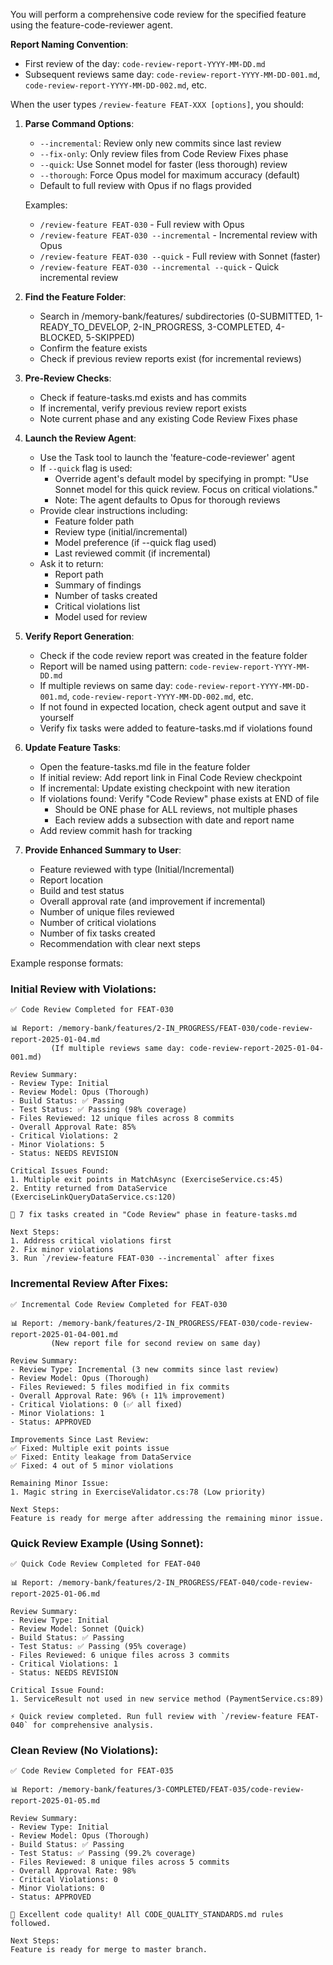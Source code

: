 You will perform a comprehensive code review for the specified feature using the feature-code-reviewer agent.

**Report Naming Convention**: 
- First review of the day: `code-review-report-YYYY-MM-DD.md`
- Subsequent reviews same day: `code-review-report-YYYY-MM-DD-001.md`, `code-review-report-YYYY-MM-DD-002.md`, etc.

When the user types `/review-feature FEAT-XXX [options]`, you should:

1. **Parse Command Options**:
   - `--incremental`: Review only new commits since last review
   - `--fix-only`: Only review files from Code Review Fixes phase
   - `--quick`: Use Sonnet model for faster (less thorough) review
   - `--thorough`: Force Opus model for maximum accuracy (default)
   - Default to full review with Opus if no flags provided
   
   Examples:
   - `/review-feature FEAT-030` - Full review with Opus
   - `/review-feature FEAT-030 --incremental` - Incremental review with Opus
   - `/review-feature FEAT-030 --quick` - Full review with Sonnet (faster)
   - `/review-feature FEAT-030 --incremental --quick` - Quick incremental review

2. **Find the Feature Folder**:
   - Search in /memory-bank/features/ subdirectories (0-SUBMITTED, 1-READY_TO_DEVELOP, 2-IN_PROGRESS, 3-COMPLETED, 4-BLOCKED, 5-SKIPPED)
   - Confirm the feature exists
   - Check if previous review reports exist (for incremental reviews)

3. **Pre-Review Checks**:
   - Check if feature-tasks.md exists and has commits
   - If incremental, verify previous review report exists
   - Note current phase and any existing Code Review Fixes phase

4. **Launch the Review Agent**:
   - Use the Task tool to launch the 'feature-code-reviewer' agent
   - If `--quick` flag is used:
     - Override agent's default model by specifying in prompt:
       "Use Sonnet model for this quick review. Focus on critical violations."
     - Note: The agent defaults to Opus for thorough reviews
   - Provide clear instructions including:
     - Feature folder path
     - Review type (initial/incremental)
     - Model preference (if --quick flag used)
     - Last reviewed commit (if incremental)
   - Ask it to return:
     - Report path
     - Summary of findings
     - Number of tasks created
     - Critical violations list
     - Model used for review

5. **Verify Report Generation**:
   - Check if the code review report was created in the feature folder
   - Report will be named using pattern: `code-review-report-YYYY-MM-DD.md`
   - If multiple reviews on same day: `code-review-report-YYYY-MM-DD-001.md`, `code-review-report-YYYY-MM-DD-002.md`, etc.
   - If not found in expected location, check agent output and save it yourself
   - Verify fix tasks were added to feature-tasks.md if violations found

6. **Update Feature Tasks**:
   - Open the feature-tasks.md file in the feature folder
   - If initial review: Add report link in Final Code Review checkpoint
   - If incremental: Update existing checkpoint with new iteration
   - If violations found: Verify "Code Review" phase exists at END of file
     - Should be ONE phase for ALL reviews, not multiple phases
     - Each review adds a subsection with date and report name
   - Add review commit hash for tracking

7. **Provide Enhanced Summary to User**:
   - Feature reviewed with type (Initial/Incremental)
   - Report location
   - Build and test status
   - Overall approval rate (and improvement if incremental)
   - Number of unique files reviewed
   - Number of critical violations
   - Number of fix tasks created
   - Recommendation with clear next steps

Example response formats:

### Initial Review with Violations:
```
✅ Code Review Completed for FEAT-030

📊 Report: /memory-bank/features/2-IN_PROGRESS/FEAT-030/code-review-report-2025-01-04.md
         (If multiple reviews same day: code-review-report-2025-01-04-001.md)

Review Summary:
- Review Type: Initial
- Review Model: Opus (Thorough)
- Build Status: ✅ Passing
- Test Status: ✅ Passing (98% coverage)
- Files Reviewed: 12 unique files across 8 commits
- Overall Approval Rate: 85%
- Critical Violations: 2
- Minor Violations: 5
- Status: NEEDS REVISION

Critical Issues Found:
1. Multiple exit points in MatchAsync (ExerciseService.cs:45)
2. Entity returned from DataService (ExerciseLinkQueryDataService.cs:120)

📝 7 fix tasks created in "Code Review" phase in feature-tasks.md

Next Steps:
1. Address critical violations first
2. Fix minor violations
3. Run `/review-feature FEAT-030 --incremental` after fixes
```

### Incremental Review After Fixes:
```
✅ Incremental Code Review Completed for FEAT-030

📊 Report: /memory-bank/features/2-IN_PROGRESS/FEAT-030/code-review-report-2025-01-04-001.md
         (New report file for second review on same day)

Review Summary:
- Review Type: Incremental (3 new commits since last review)
- Review Model: Opus (Thorough)
- Files Reviewed: 5 files modified in fix commits
- Overall Approval Rate: 96% (↑ 11% improvement)
- Critical Violations: 0 (✅ all fixed)
- Minor Violations: 1
- Status: APPROVED

Improvements Since Last Review:
✅ Fixed: Multiple exit points issue
✅ Fixed: Entity leakage from DataService
✅ Fixed: 4 out of 5 minor violations

Remaining Minor Issue:
1. Magic string in ExerciseValidator.cs:78 (Low priority)

Next Steps:
Feature is ready for merge after addressing the remaining minor issue.
```

### Quick Review Example (Using Sonnet):
```
✅ Quick Code Review Completed for FEAT-040

📊 Report: /memory-bank/features/2-IN_PROGRESS/FEAT-040/code-review-report-2025-01-06.md

Review Summary:
- Review Type: Initial
- Review Model: Sonnet (Quick)
- Build Status: ✅ Passing
- Test Status: ✅ Passing (95% coverage)
- Files Reviewed: 6 unique files across 3 commits
- Critical Violations: 1
- Status: NEEDS REVISION

Critical Issue Found:
1. ServiceResult not used in new service method (PaymentService.cs:89)

⚡ Quick review completed. Run full review with `/review-feature FEAT-040` for comprehensive analysis.
```

### Clean Review (No Violations):
```
✅ Code Review Completed for FEAT-035

📊 Report: /memory-bank/features/3-COMPLETED/FEAT-035/code-review-report-2025-01-05.md

Review Summary:
- Review Type: Initial
- Review Model: Opus (Thorough)
- Build Status: ✅ Passing
- Test Status: ✅ Passing (99.2% coverage)
- Files Reviewed: 8 unique files across 5 commits
- Overall Approval Rate: 98%
- Critical Violations: 0
- Minor Violations: 0
- Status: APPROVED

🎉 Excellent code quality! All CODE_QUALITY_STANDARDS.md rules followed.

Next Steps:
Feature is ready for merge to master branch.
```